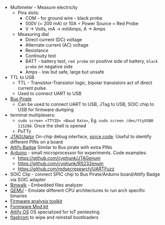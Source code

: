 - Multimeter - Measure electricity
	- Pins slots: 
		- COM - for ground wire - black probe
		- 500V (= 200 mA) or 10A = Power Source = Red Probe
		- V -> Volts, mA -> miliAmps, A -> Amps
	- Measuring dial
		- Direct current (DC) voltage
		- Alternate current (AC) voltage
		- Resistance
		- Continuity test
		- BATT - battery test, `red probe` on positive side of battery, `black probe` on negative side
		- Amps - low but safe, large but unsafe
-   TTL to USB
	- TTL - Transistor-Transistor logic, bipolar transistors act of direct current pulse.
	- Used to connect UART to USB
- [Bus Pirate](http://dangerousprototypes.com/docs/Bus_Pirate) 
	- Can be used to connect UART to USB, JTag to USB, SOIC chip to USB for firmware dumping
- terminal multiplexers: 
	- `sudo screen <TTYID> <Baud Rate>`, Eg. `sudo screen /dev/ttyUSB0 115200`. Once the shell is opened
	- PuTTy
- [JTAGUlator](https://grandideastudio.com/portfolio/security/jtagulator/) On-chip debug interface, [sorce code](https://github.com/grandideastudio/jtagulator). Useful to identify different PINs on a board
- [Attify Badge](https://www.attify-store.com/products/attify-badge-uart-jtag-spi-i2c) Similar to Bus pirate with extra PINs
- [Arduino](https://www.arduino.cc/) - small microprocessor for experiments. Code examples:
	- https://github.com/cyphunk/JTAGenum 
	- https://github.com/cyphunk/RS232enum
	- https://github.com/mdsecresearch/UARTFuzz
- SOIC Clip - connect SPIC chip to Bus Pirate/Arduino board/Attify Badge via SOIC adapter
- [Binwalk](https://github.com/ReFirmLabs/binwalk) - Embedded files analyzer
- [QEMU](https://www.qemu.org/) - Emulate different CPU architectures to run arch specific binaries
- [Firmware analysis toolkit](https://github.com/attify/firmware-analysis-toolkit)
- [Formware Mod kit](https://github.com/rampageX/firmware-mod-kit)
- [Attify OS](https://www.attify.com/attifyos) OS specialized for IoT pentesting
- [flashrom](https://www.flashrom.org/) to wipe and reinstall bootloaders